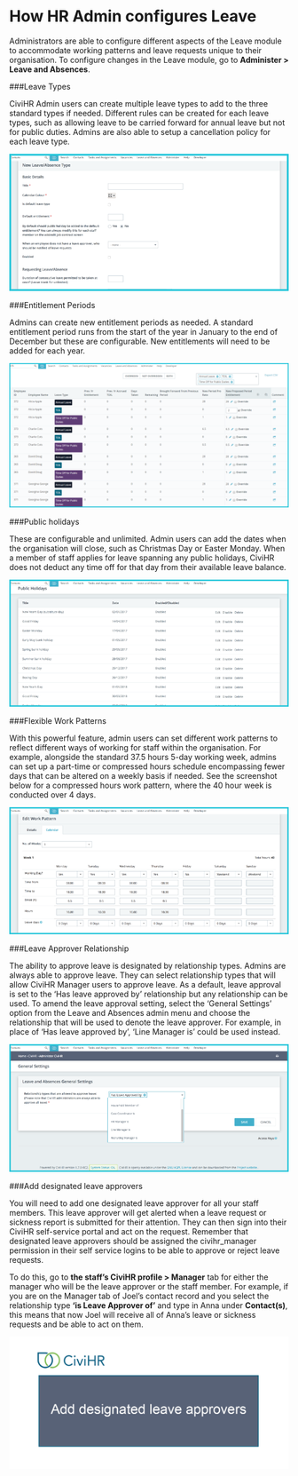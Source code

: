 How HR Admin configures Leave
==========

Administrators are able to configure different aspects of the Leave module to accommodate working patterns and leave requests unique to their organisation.  To configure changes in the Leave module, go to **Administer > Leave and Absences**. 

###Leave Types

CiviHR Admin users can create multiple leave types to add to the three standard types if needed. Different rules can be created for each leave types, such as allowing leave to be carried forward for annual leave but not for public duties. Admins are also able to setup a cancellation policy for each leave type.

![image](../img/leave-types.png)

###Entitlement Periods

Admins can create new entitlement periods as needed. A standard entitlement period runs from the start of the year in January to the end of December but these are configurable. New entitlements will need to be added for each year. 

![image](../img/entitlement-periods.png)

###Public holidays

These are configurable and unlimited. Admin users can add the dates when the organisation will close, such as Christmas Day or Easter Monday. When a member of staff applies for leave spanning any public holidays, CiviHR does not deduct any time off for that day from their available leave balance. 

![image](../img/public-holidays.png)

###Flexible Work Patterns

With this powerful feature, admin users can set different work patterns to reflect different ways of working for staff within the organisation. For example, alongside the standard 37.5 hours 5-day working week, admins can set up a part-time or compressed hours schedule encompassing fewer days that can be altered on a weekly basis if needed. See the screenshot below for a compressed hours work pattern, where the 40 hour week is conducted over 4 days.

![image](../img/flexible-work-patterns.png) 

###Leave Approver Relationship

The ability to approve leave is designated by relationship types.  Admins are always able to approve leave. They can select relationship types that will allow CiviHR Manager users to approve leave. As a default, leave approval is set to the ‘Has leave approved by’ relationship but any relationship can be used. To amend the leave approval setting, select the ‘General Settings’ option from the Leave and Absences admin menu and choose the relationship that will be used to denote the leave approver. For example, in place of ‘Has leave approved by’, ‘Line Manager is’ could be used instead.  

![image](../img/leave-approver-relationship.png)

###Add designated leave approvers

You will need to add one designated leave approver for all your staff members. This leave approver will get alerted when a leave request or sickness report is submitted for their attention. They can then sign into their CiviHR self-service portal and act on the request. Remember that designated leave approvers should be assigned the civihr_manager permission in their self service logins to be able to approve or reject leave requests.

To do this, go to **the staff’s CiviHR profile > Manager** tab for either the manager who will be the leave approver or the staff member. For example, if you are on the Manager tab of Joel’s contact record and you select the relationship type **‘is Leave Approver of’** and type in Anna under **Contact(s)**, this means that now Joel will receive all of Anna’s leave or sickness requests and be able to act on them. 

![image](../img/leave_approved_by.gif)
